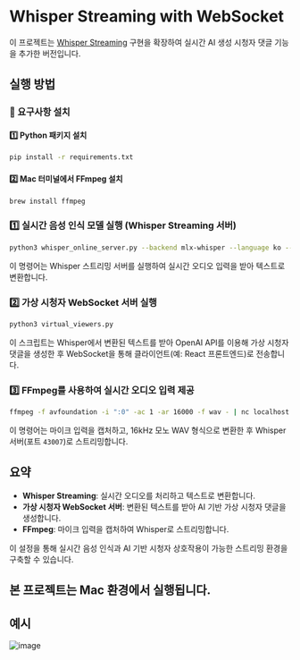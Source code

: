 # Whisper Streaming with WebSocket

이 프로젝트는 [Whisper Streaming](https://github.com/ufal/whisper_streaming) 구현을 확장하여 실시간 AI 생성 시청자 댓글 기능을 추가한 버전입니다.

## 실행 방법

### 📌 요구사항 설치
#### 1️⃣ **Python 패키지 설치**
```bash
pip install -r requirements.txt
```
#### 2️⃣ **Mac 터미널에서 FFmpeg 설치**
```bash
brew install ffmpeg
```

### 1️⃣ 실시간 음성 인식 모델 실행 (Whisper Streaming 서버)
```bash
python3 whisper_online_server.py --backend mlx-whisper --language ko --vac --model small
```
이 명령어는 Whisper 스트리밍 서버를 실행하여 실시간 오디오 입력을 받아 텍스트로 변환합니다.

### 2️⃣ 가상 시청자 WebSocket 서버 실행
```bash
python3 virtual_viewers.py
```
이 스크립트는 Whisper에서 변환된 텍스트를 받아 OpenAI API를 이용해 가상 시청자 댓글을 생성한 후 WebSocket을 통해 클라이언트(예: React 프론트엔드)로 전송합니다.

### 3️⃣ FFmpeg를 사용하여 실시간 오디오 입력 제공
```bash
ffmpeg -f avfoundation -i ":0" -ac 1 -ar 16000 -f wav - | nc localhost 43007
```
이 명령어는 마이크 입력을 캡처하고, 16kHz 모노 WAV 형식으로 변환한 후 Whisper 서버(포트 `43007`)로 스트리밍합니다.

## 요약

- **Whisper Streaming**: 실시간 오디오를 처리하고 텍스트로 변환합니다.
- **가상 시청자 WebSocket 서버**: 변환된 텍스트를 받아 AI 기반 가상 시청자 댓글을 생성합니다.
- **FFmpeg**: 마이크 입력을 캡처하여 Whisper로 스트리밍합니다.

이 설정을 통해 실시간 음성 인식과 AI 기반 시청자 상호작용이 가능한 스트리밍 환경을 구축할 수 있습니다.

##  본 프로젝트는 Mac 환경에서 실행됩니다.

## 예시
![image](https://github.com/user-attachments/assets/bd6e8f2c-1144-42e3-95dc-1b83ab1976de)


